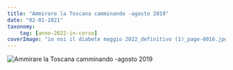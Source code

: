 ```yaml
---
title: "Ammirare la Toscana camminando -agosto 2019"
date: "02-01-2021"
taxonomy: 
    tag: [anno-2022-in-corso]
coverImage: "io noi il diabete maggio 2022_definitivo (1)_page-0016.jpg"
---
```


![Ammirare la Toscana camminando -agosto 2019](images/io%20noi%20il%20diabete%20maggio%202022_definitivo%20(1)_page-0016.jpg)
